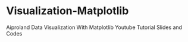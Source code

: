 # Visualization-Matplotlib
Aiproland Data Visualization With Matplotlib Youtube Tutorial Slides and Codes 
